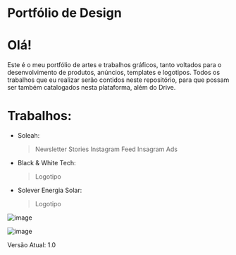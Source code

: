 # Portfólio de Design
# Olá!

Este é o meu portfólio de artes e trabalhos gráficos, tanto voltados para o desenvolvimento de produtos, anúncios, templates e logotipos.
Todos os trabalhos que eu realizar serão contidos neste repositório, para que possam ser também catalogados nesta plataforma, além do Drive.

# Trabalhos:
* Soleah:
  > Newsletter
  > Stories
  > Instagram Feed
  > Insagram Ads
  
* Black & White Tech:
  > Logotipo
 
* Solever Energia Solar:
  > Logotipo

![image](https://user-images.githubusercontent.com/91736880/228608583-238f9cd7-cd2d-4a2b-97d8-5b63b4eeec9c.png)

 
![image](https://user-images.githubusercontent.com/91736880/228610548-96679501-92a2-4b6b-8bf5-91d27ffc7628.png)


Versão Atual: 1.0
